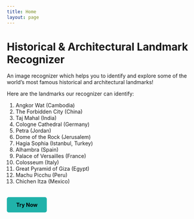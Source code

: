 ```yaml
---
title: Home
layout: page
---
```


# Historical & Architectural Landmark Recognizer 

An image recognizer which helps you to identify and explore some of the world’s most famous historical and architectural landmarks!

Here are the landmarks our recognizer can identify: 
1. Angkor Wat (Cambodia)
2. The Forbidden City (China)
3. Taj Mahal (India)
4. Cologne Cathedral (Germany)
5. Petra (Jordan)
6. Dome of the Rock (Jerusalem)
7. Hagia Sophia (Istanbul, Turkey)
8. Alhambra (Spain)
9. Palace of Versailles (France)
10. Colosseum (Italy)
11. Great Pyramid of Giza (Egypt)
12. Machu Picchu (Peru)
13. Chichen Itza (Mexico)

<a href="landmark_recognizer.html" 
   style="display:inline-block; padding:12px 25px; background-color:#20B2AA; color:black; font-weight:bold; border-radius:5px; text-decoration:none; transition:0.3s; margin-top:20px;">
   Try Now
</a>
